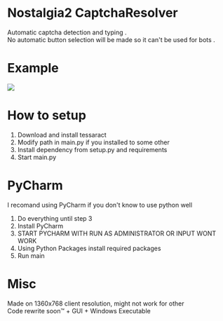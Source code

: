 # Nostalgia2 CaptchaResolver
Automatic captcha detection and typing .  
No automatic button selection will be made so it can't be used for bots .  

# Example
![](example.gif)
# How to setup
1. Download and install tessaract
2. Modify path in main.py if you installed to some other
3. Install dependency from setup.py and requirements
4. Start main.py
# PyCharm
I recomand using PyCharm if you don't know to use python well
1. Do everything until step 3
2. Install PyCharm
3. START PYCHARM WITH RUN AS ADMINISTRATOR OR INPUT WONT WORK
4. Using Python Packages install required packages
5. Run main
# Misc
Made on 1360x768 client resolution, might not work for other  
Code rewrite soon™ + GUI + Windows Executable
